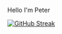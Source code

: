   
Hello I'm Peter



[![GitHub Streak](https://streak-stats.demolab.com/?user=peterzdhuang)](https://git.io/streak-stats)




